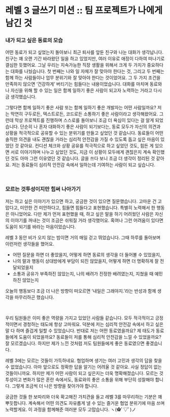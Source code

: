 # 레벨 3 글쓰기 미션 :: 팀 프로젝트가 나에게 남긴 것

### 내가 되고 싶은 동료의 모습
어떤 동료가 되고 싶었는지 돌아보니 최근 퇴사를 앞둔 친구와 나눈 대화가 생각납니다. 친구는 꽤 오랜 기간 바라왔던 일을 하고 있었지만, 여러 이유로 애정이 다하여 떠나기로 결심한 듯했어요. 그날 우리는 지속가능한 직장 생활을 위해서 크게 두 가지가 중요하다는 대화를 나눴습니다. 첫 번째는 나와 일 자체가 잘 맞아야 한다는 것, 그리고 두 번째는 함께 하는 사람들이나 업무 분위기와 잘 맞아야 한다는 것이었어요. 그 두 가지 조건을 만족하지 않으면 ‘건강하게’ 버티기는 힘들다는 내용이었습니다. 대화를 마치며 동료와 나 자신을 위해 할 수 있는 일은 함께 일하기 좋은 사람이 되고자 노력하는 거라고 다시금 생각했습니다.

그렇다면 함께 일하기 좋은 사람 또는 함께 일하기 좋은 개발자는 어떤 사람일까요? 저는 막연히 구두로든, 텍스트로든, 코드로든 소통하기 좋은 사람이라고 생각해왔어요. 그런데 막상 프로젝트를 진행하며 스스로를 돌아보니 조금 더 욕심이 있다는 걸 알게 되었습니다. 단순히 나 혼자 대화하기 좋은 사람이 되기보다는, 동료 모두가 자신의 의견과 상황을 적극적으로 공유할 수 있는 분위기를 만들고 싶었던 것 같습니다. 동료들이 어떤 솔직한 의견을 내도 괜찮을 거라는 심리적 안전감을 가질 수 있도록 돕고 싶은 마음이 있었던 것 같아요. 컨디션 체크와 상황 공유를 적극적으로 하고 싶었던 것도, 힘든 게 있으면 서로 이야기하며 나누고 싶었던 것도, 지금 이 상황이 모두에게 괜찮은지 계속 확인했던 것도 아마 그런 이유였던 것 같습니다. 글을 쓰다 보니 조금 더 생각이 정리된 것 같아요. 저는 동료들이 심리적 안전감 속에서 일하는데 기여하는 사람이 되고 싶습니다.

<br >

### 모르는 것투성이지만 힘써 나아가기
저는 하고 싶은 이야기가 있으면 하고, 궁금한 것이 있으면 질문했습니다. 고마운 건 고맙다고, 미안한 건 미안하다고, 힘들면 힘들다고 표현했습니다. 특별히 노력해서 한 행동은 아니었어요. 다만 제가 먼저 표현했을 때, 하고 싶은 말을 하기 어려웠던 사람은 자신의 이야기를 꺼내는 것이 조금은 쉬워질 거라 생각했어요. 혹여나 그런 어려움이 있다면 도움이 되기를 바라는 마음이었습니다.

레벨 3 동안 비가 오지 않는 밤이면 거의 매일 걷고 뛰었습니다. 그때 하루를 돌아보며 이런저런 생각들을 했어요.
- 어떤 질문을 하면 더 좋았을지, 어떻게 하면 동료의 생각을 더 들어볼 수 있었을지,
- 나의 말과 행동이 상대방에게 부담이 되진 않았을지, 어떻게 하면 더 명확하게 잘 전달되었을지
- 소통과 공유가 부족하진 않았는지, 나의 배려가 진정한 배려였는지, 지쳤을 때 예민하진 않았는지

오늘의 행동보다 조금 더 나은 방향이 떠오르면 ‘내일은 그래야지.’라는 반성과 함께 생각을 마무리하곤 했습니다.

<br >

우리 팀원들은 이미 좋은 역량을 가지고 있었던 사람들 같습니다. 모두 적극적이고 긍정적이면서 경청하는 태도에 항상 고마워요. 덕분에 저는 심리적 안전감 속에서 하고 싶은 말 다 하며 즐겁게 일할 수 있었습니다. 반대로 저는 어떤 동료였을까요? 제 태도가 동료들에게 도움이 되었을까요? 동료들이 저를 통해 심리적 안전감을 느낄 수 있었을까요? 잘 모르겠습니다. 하지만 제가 느낀 것처럼 저도 팀원들에게 좋은 동료였으면 좋겠습니다.

레벨 3에는 모르는 것들이 가득하네요. 협업하며 생기는 여러 고민과 생각의 답을 찾을 수 없었습니다. 아마 앞으로도 정확한 답을 알기는 어려울 것 같아요. 사실 정답이 없는 것들이니까요. 하지만 제가 어떤 사람이 되고 싶은지는 더욱 명확해졌습니다. 모르는 것투성이고 변화가 많은 혼란 속에서도, 동료와의 좋은 소통을 위해 부단히 성찰해야 합니다. 그렇게 조금씩 더 나은 방향을 찾아가야 합니다. 

궁금한 것들 한 보따리와 더욱 확고해진 가치관을 들고 레벨 3를 마무리하는 기분은 꽤 뿌듯합니다. 계속해서 어떤 의견도 자유롭게 낼 수 있는 즐거운 협업 분위기에 마음 쓰며 노력할게요. 이 과정을 함께해준 여러분 모두 고맙습니다. ヽ(✿ﾟ▽ﾟ)ノ
